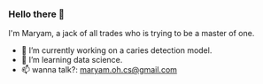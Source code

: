 ### Hello there 👋

I'm Maryam, a jack of all trades who is trying to be a master of one. 
- 🔭 I’m currently working on a caries detection model.
- 🌱 I’m learning data science. 
- 📫 wanna talk?: maryam.oh.cs@gmail.com


